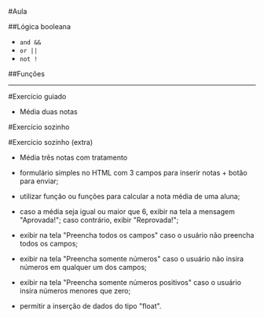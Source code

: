 #Aula

##Lógica booleana
* `and &&`
* `or ||`
* `not !`

##Funções


_____

#Exercício guiado

* Média duas notas

#Exercício sozinho

#Exercício sozinho (extra)

* Média três notas com tratamento

* formulário simples no HTML com 3 campos para inserir notas + botão para enviar;

* utilizar função ou funções para calcular a nota média de uma aluna;

* caso a média seja igual ou maior que 6, exibir na tela a mensagem "Aprovada!"; caso contrário, exibir "Reprovada!";

* exibir na tela "Preencha todos os campos" caso o usuário não preencha todos os campos;

* exibir na tela "Preencha somente números" caso o usuário não insira números em qualquer um dos campos;

* exibir na tela "Preencha somente números positivos" caso o usuário insira números menores que zero;

* permitir a inserção de dados do tipo "float".
